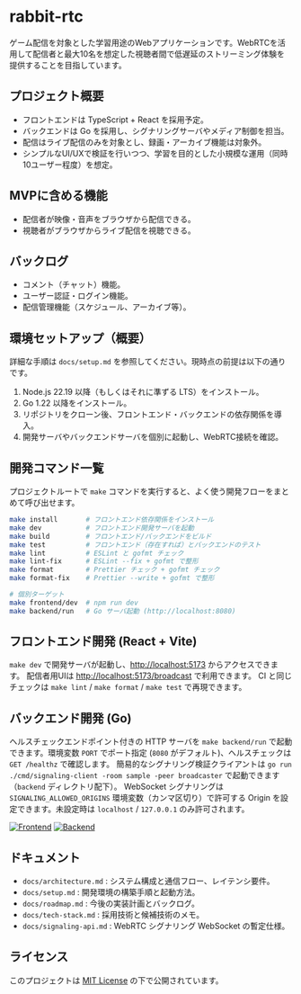 # rabbit-rtc

ゲーム配信を対象とした学習用途のWebアプリケーションです。WebRTCを活用して配信者と最大10名を想定した視聴者間で低遅延のストリーミング体験を提供することを目指しています。

## プロジェクト概要
- フロントエンドは TypeScript + React を採用予定。
- バックエンドは Go を採用し、シグナリングサーバやメディア制御を担当。
- 配信はライブ配信のみを対象とし、録画・アーカイブ機能は対象外。
- シンプルなUI/UXで検証を行いつつ、学習を目的とした小規模な運用（同時10ユーザー程度）を想定。

## MVPに含める機能
- 配信者が映像・音声をブラウザから配信できる。
- 視聴者がブラウザからライブ配信を視聴できる。

## バックログ
- コメント（チャット）機能。
- ユーザー認証・ログイン機能。
- 配信管理機能（スケジュール、アーカイブ等）。

## 環境セットアップ（概要）
詳細な手順は `docs/setup.md` を参照してください。現時点の前提は以下の通りです。

1. Node.js 22.19 以降（もしくはそれに準ずる LTS）をインストール。
2. Go 1.22 以降をインストール。
3. リポジトリをクローン後、フロントエンド・バックエンドの依存関係を導入。
4. 開発サーバやバックエンドサーバを個別に起動し、WebRTC接続を確認。

## 開発コマンド一覧
プロジェクトルートで `make` コマンドを実行すると、よく使う開発フローをまとめて呼び出せます。

```bash
make install       # フロントエンド依存関係をインストール
make dev           # フロントエンド開発サーバを起動
make build         # フロントエンド/バックエンドをビルド
make test          # フロントエンド（存在すれば）とバックエンドのテスト
make lint          # ESLint と gofmt チェック
make lint-fix      # ESLint --fix + gofmt で整形
make format        # Prettier チェック + gofmt チェック
make format-fix    # Prettier --write + gofmt で整形

# 個別ターゲット
make frontend/dev  # npm run dev
make backend/run   # Go サーバ起動 (http://localhost:8080)
```

## フロントエンド開発 (React + Vite)
`make dev` で開発サーバが起動し、[http://localhost:5173](http://localhost:5173) からアクセスできます。
配信者用UIは [http://localhost:5173/broadcast](http://localhost:5173/broadcast) で利用できます。
CI と同じチェックは `make lint` / `make format` / `make test` で再現できます。

## バックエンド開発 (Go)
ヘルスチェックエンドポイント付きの HTTP サーバを `make backend/run` で起動できます。環境変数 `PORT` でポート指定 (`8080` がデフォルト)、ヘルスチェックは `GET /healthz` で確認します。
簡易的なシグナリング検証クライアントは `go run ./cmd/signaling-client -room sample -peer broadcaster` で起動できます（`backend` ディレクトリ配下）。
WebSocket シグナリングは `SIGNALING_ALLOWED_ORIGINS` 環境変数（カンマ区切り）で許可する Origin を設定できます。未設定時は `localhost` / `127.0.0.1` のみ許可されます。

[![Frontend](https://github.com/uoxou-moe/rabbit-rtc/actions/workflows/frontend.yml/badge.svg)](https://github.com/uoxou-moe/rabbit-rtc/actions/workflows/frontend.yml)
[![Backend](https://github.com/uoxou-moe/rabbit-rtc/actions/workflows/backend.yml/badge.svg)](https://github.com/uoxou-moe/rabbit-rtc/actions/workflows/backend.yml)


## ドキュメント
- `docs/architecture.md` : システム構成と通信フロー、レイテンシ要件。
- `docs/setup.md` : 開発環境の構築手順と起動方法。
- `docs/roadmap.md` : 今後の実装計画とバックログ。
- `docs/tech-stack.md` : 採用技術と候補技術のメモ。
- `docs/signaling-api.md` : WebRTC シグナリング WebSocket の暫定仕様。

## ライセンス
このプロジェクトは [MIT License](LICENSE) の下で公開されています。
